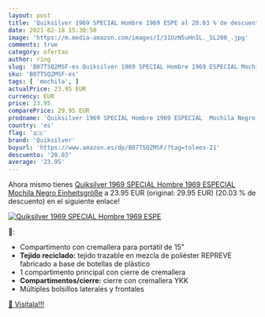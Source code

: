```yaml
---
layout: post
title: 'Quiksilver 1969 SPECIAL Hombre 1969 ESPE al 20.03 % de descuento'
date: 2021-02-18 15:30:50
image: 'https://m.media-amazon.com/images/I/31UzN5uHnIL._SL200_.jpg'
comments: true
category: ofertas
author: ring
slug: 'B07TSQ2MSF-es Quiksilver 1969 SPECIAL Hombre 1969 ESPECIAL Mochila Negro...'
sku: 'B07TSQ2MSF-es'
tags: [ 'mochila', ]
actualPrice: 23.95 EUR
currency: EUR
price: 23.95
comparePrice: 29.95 EUR
prodname: 'Quiksilver 1969 SPECIAL Hombre 1969 ESPECIAL  Mochila Negro Einheitsgröße'
country: 'es'
flag: '🇪🇸'
brand: 'Quiksilver'
buyurl: 'https://www.amazon.es/dp/B07TSQ2MSF/?tag=tolees-21'
descuento: '20.03'
average: '23.95'
---
```


Ahora mismo tienes [Quiksilver 1969 SPECIAL Hombre 1969 ESPECIAL  Mochila Negro Einheitsgröße](https://www.amazon.es/dp/B07TSQ2MSF/?tag=tolees-21) a 23.95 EUR (original: 29.95 EUR) (20.03 %  de descuento) en el siguiente enlace!

[![Quiksilver 1969 SPECIAL Hombre 1969 ESPE](https://m.media-amazon.com/images/I/31UzN5uHnIL._SL200_.jpg)](https://www.amazon.es/dp/B07TSQ2MSF/?tag=tolees-21)

🔎:

- Compartimento con cremallera para portátil de 15"
- __Tejido reciclado:__ tejido trazable en mezcla de poliéster REPREVE fabricado a base de botellas de plástico
- 1 compartimento principal con cierre de cremallera
- __Compartimentos/cierre:__ cierre con cremallera YKK
- Múltiples bolsillos laterales y frontales

[🛒 Visítala!!!](https://www.amazon.es/dp/B07TSQ2MSF/?tag=tolees-21)
